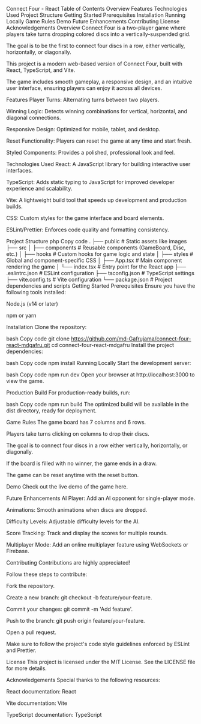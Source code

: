 Connect Four - React
Table of Contents
Overview
Features
Technologies Used
Project Structure
Getting Started
Prerequisites
Installation
Running Locally
Game Rules
Demo
Future Enhancements
Contributing
License
Acknowledgements
Overview
Connect Four is a two-player game where players take turns dropping colored discs into a vertically-suspended grid.

The goal is to be the first to connect four discs in a row, either vertically, horizontally, or diagonally.

This project is a modern web-based version of Connect Four, built with React, TypeScript, and Vite.

The game includes smooth gameplay, a responsive design, and an intuitive user interface, ensuring players can enjoy it across all devices.

Features
Player Turns: Alternating turns between two players.

Winning Logic: Detects winning combinations for vertical, horizontal, and diagonal connections.

Responsive Design: Optimized for mobile, tablet, and desktop.

Reset Functionality: Players can reset the game at any time and start fresh.

Styled Components: Provides a polished, professional look and feel.

Technologies Used
React: A JavaScript library for building interactive user interfaces.

TypeScript: Adds static typing to JavaScript for improved developer experience and scalability.

Vite: A lightweight build tool that speeds up development and production builds.

CSS: Custom styles for the game interface and board elements.

ESLint/Prettier: Enforces code quality and formatting consistency.

Project Structure
php
Copy code
.
├── public               # Static assets like images
├── src
│   ├── components       # Reusable components (GameBoard, Disc, etc.)
│   ├── hooks            # Custom hooks for game logic and state
│   ├── styles           # Global and component-specific CSS
│   ├── App.tsx          # Main component rendering the game
│   └── index.tsx        # Entry point for the React app
├── .eslintrc.json       # ESLint configuration
├── tsconfig.json        # TypeScript settings
├── vite.config.ts       # Vite configuration
└── package.json         # Project dependencies and scripts
Getting Started
Prerequisites
Ensure you have the following tools installed:

Node.js (v14 or later)

npm or yarn

Installation
Clone the repository:

bash
Copy code
git clone https://github.com/md-Gafrujama/connect-four-react-mdgafru.git
cd connect-four-react-mdgafru
Install the project dependencies:

bash
Copy code
npm install
Running Locally
Start the development server:

bash
Copy code
npm run dev
Open your browser at http://localhost:3000 to view the game.

Production Build
For production-ready builds, run:

bash
Copy code
npm run build
The optimized build will be available in the dist directory, ready for deployment.

Game Rules
The game board has 7 columns and 6 rows.

Players take turns clicking on columns to drop their discs.

The goal is to connect four discs in a row either vertically, horizontally, or diagonally.

If the board is filled with no winner, the game ends in a draw.

The game can be reset anytime with the reset button.

Demo
Check out the live demo of the game here.

Future Enhancements
AI Player: Add an AI opponent for single-player mode.

Animations: Smooth animations when discs are dropped.

Difficulty Levels: Adjustable difficulty levels for the AI.

Score Tracking: Track and display the scores for multiple rounds.

Multiplayer Mode: Add an online multiplayer feature using WebSockets or Firebase.

Contributing
Contributions are highly appreciated!

Follow these steps to contribute:

Fork the repository.

Create a new branch: git checkout -b feature/your-feature.

Commit your changes: git commit -m 'Add feature'.

Push to the branch: git push origin feature/your-feature.

Open a pull request.

Make sure to follow the project's code style guidelines enforced by ESLint and Prettier.

License
This project is licensed under the MIT License. See the LICENSE file for more details.

Acknowledgements
Special thanks to the following resources:

React documentation: React

Vite documentation: Vite

TypeScript documentation: TypeScript

